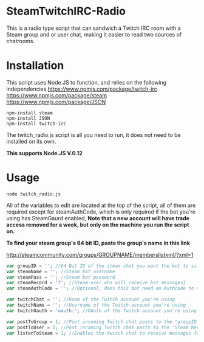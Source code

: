 # SteamTwitchIRC-Radio
This is a radio type script that can sandwich a Twitch IRC room with a Steam group and or user chat, making it easier to read two sources of chatrooms.

# Installation

This script uses Node.JS to function, and relies on the following independencies
https://www.npmjs.com/package/twitch-irc
https://www.npmjs.com/package/steam
https://www.npmjs.com/package/JSON

```unix
npm-install steam
npm-install JSON
npm-install twitch-irc
```

The twitch_radio.js script is all you need to run, it does not need to be installed on its own.

**This supports Node.JS V.0.12**

# Usage

```unix
node twitch_radio.js
```

All of the variables to edit are located at the top of the script, all of them are required except for steamAuthCode, which is only required if the bot you're using has SteamGaurd enabled, **Note that a new account will have trade access removed for a week, but only on the machine you run the script on.**

**To find your steam group's 64 bit ID, paste the group's name in this link**

http://steamcommunity.com/groups/GROUPNAME/memberslistxml/?xml=1


```javascript
var groupID = ''; //64 Bit ID of the steam chat you want the bot to sit in
var steamName = ''; //Steam bot username
var steamPass = ''; //Steam bot password
var steamRecord = '7'; //Steam user who will receive bot messages]
var steamAuthCode = ''; //Optional, does this bot need an Authcode to operate, E.G. is Steamguard enabled?

var twitchChat = ''; //Room of the Twitch account you're using
var twitchName = ''; //Username of the Twitch account you're using
var twitchOauth = 'oauth:'; //OAuth of the Twitch account you're using (http://twitchapps.com/tmi/)

var postToGroup = 1; //Post incoming Twitch chat posts to the 'groupID' Id?
var postToUser = 1; //Post incoming Twitch chat posts to the 'Steam Record' Id?
var listenToSteam = 1; //Enables the twitch chat to receive messages from the steam bot
```


